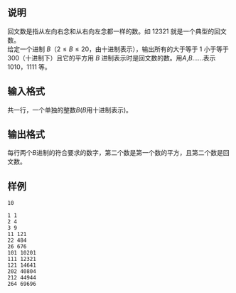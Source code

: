 <h2>说明</h2>

回文数是指从左向右念和从右向左念都一样的数。如 $12321$ 就是一个典型的回文数。<br />
给定一个进制 $B$（$2≤B≤20$，由十进制表示），输出所有的大于等于 $1$ 小于等于 $300$（十进制下）且它的平方用 $B$ 进制表示时是回文数的数。用$A$&#44;$B$……表示 $1010$，$1111$ 等。
<h2>输入格式</h2>

共一行，一个单独的整数$B$($B$用十进制表示)。

<h2>输出格式</h2>

每行两个$B$进制的符合要求的数字，第二个数是第一个数的平方，且第二个数是回文数。

<h2>样例</h2>
<pre><code class="language-input1">10</code></pre><pre><code class="language-output1">1 1
2 4
3 9
11 121
22 484
26 676
101 10201
111 12321
121 14641
202 40804
212 44944
264 69696</code></pre>

